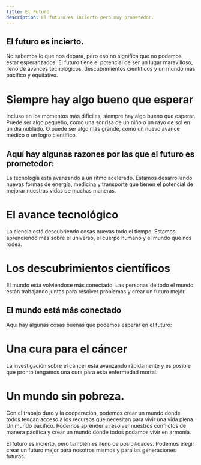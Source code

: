 ```yaml
---
title: El Futuro
description: El futuro es incierto pero muy prometedor.
---
```


## El futuro es incierto. 

No sabemos lo que nos depara, pero eso no significa que no podamos estar esperanzados. El futuro tiene el potencial de ser un lugar maravilloso, lleno de avances tecnológicos, descubrimientos científicos y un mundo más pacífico y equitativo.

# Siempre hay algo bueno que esperar

Incluso en los momentos más difíciles, siempre hay algo bueno que esperar. Puede ser algo pequeño, como una sonrisa de un niño o un rayo de sol en un día nublado. O puede ser algo más grande, como un nuevo avance médico o un logro científico.

## Aquí hay algunas razones por las que el futuro es prometedor:

La tecnología está avanzando a un ritmo acelerado. Estamos desarrollando nuevas formas de energía, medicina y transporte que tienen el potencial de mejorar nuestras vidas de muchas maneras.



# El avance tecnológico
La ciencia está descubriendo cosas nuevas todo el tiempo. Estamos aprendiendo más sobre el universo, el cuerpo humano y el mundo que nos rodea.

# Los descubrimientos científicos
El mundo está volviéndose más conectado. Las personas de todo el mundo están trabajando juntas para resolver problemas y crear un futuro mejor.

## El mundo está más conectado
Aquí hay algunas cosas buenas que podemos esperar en el futuro:

# Una cura para el cáncer
La investigación sobre el cáncer está avanzando rápidamente y es posible que pronto tengamos una cura para esta enfermedad mortal.

# Un mundo sin pobreza.

 Con el trabajo duro y la cooperación, podemos crear un mundo donde todos tengan acceso a los recursos que necesitan para vivir una vida plena.
Un mundo pacífico. Podemos aprender a resolver nuestros conflictos de manera pacífica y crear un mundo donde todos podamos vivir en armonía.

El futuro es incierto, pero también es lleno de posibilidades. Podemos elegir crear un futuro mejor para nosotros mismos y para las generaciones futuras.